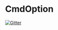 # CmdOption

[![Gitter](https://badges.gitter.im/Join%20Chat.svg)](https://gitter.im/ToToTec/CmdOption?utm_source=badge&utm_medium=badge&utm_campaign=pr-badge&utm_content=badge)